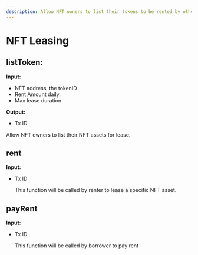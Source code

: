 ```yaml
---
description: Allow NFT owners to list their tokens to be rented by other users.
---
```


# NFT Leasing

## **listToken:**

**Input:**

* NFT address, the tokenID
* Rent Amount daily. 
* Max lease duration

**Output:**

* Tx ID

Allow NFT owners to list their NFT assets for lease.

## rent

**Input:**

* Tx ID

  This function will be called by renter to lease a specific NFT asset.

## payRent

**Input:**

* Tx ID

  This function will be called by borrower to pay rent

